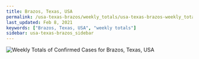 ```yaml
---
title: Brazos, Texas, USA
permalink: /usa-texas-brazos/weekly_totals/usa-texas-brazos-weekly_totals.html
last_updated: Feb 8, 2021
keywords: ["Brazos, Texas, USA", "weekly totals"]
sidebar: usa-texas-brazos_sidebar
---
```


![Weekly Totals of Confirmed Cases for Brazos, Texas, USA](/covid_tracker/images/graphs/usa-texas-brazos-weekly_totals_graph.png)
